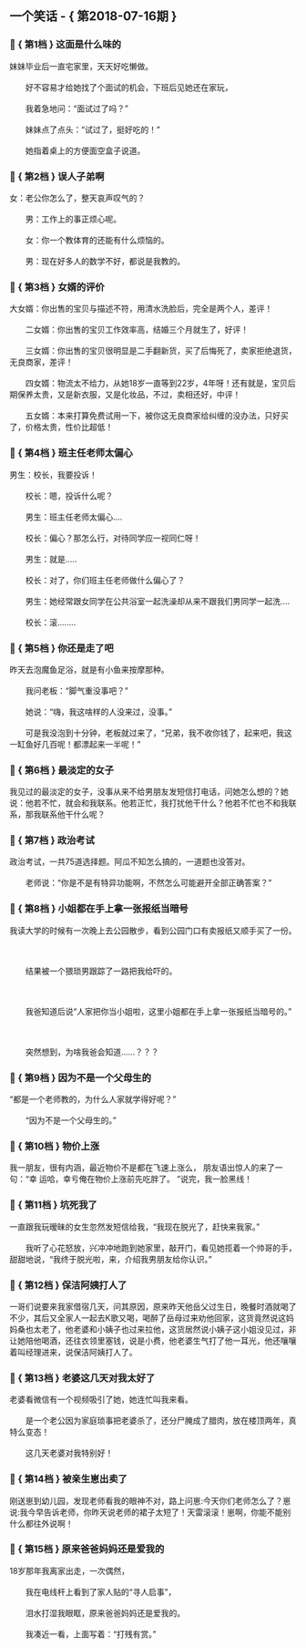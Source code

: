## 一个笑话 - { 第2018-07-16期 }
</hr>

### :jack_o_lantern: { 第1档 } 这面是什么味的
妹妹毕业后一直宅家里，天天好吃懒做。<br/><br/>　　好不容易才给她找了个面试的机会，下班后见她还在家玩，<br/><br/>　　我着急地问：“面试过了吗？”<br/><br/>　　妹妹点了点头：“试过了，挺好吃的！”<br/><br/>　　她指着桌上的方便面空盒子说道。


### :jack_o_lantern: { 第2档 } 误人子弟啊
女：老公你怎么了，整天哀声叹气的？<br/><br/>　　男：工作上的事正烦心呢。<br/><br/>　　女：你一个教体育的还能有什么烦恼的。<br/><br/>　　男：现在好多人的数学不好，都说是我教的。


### :jack_o_lantern: { 第3档 } 女婿的评价
大女婿：你出售的宝贝与描述不符，用清水洗脸后，完全是两个人，差评！<br/><br/>　　二女婿：你出售的宝贝工作效率高，结婚三个月就生了，好评！<br/><br/>　　三女婿：你出售的宝贝很明显是二手翻新货，买了后悔死了，卖家拒绝退货，无良商家，差评！<br/><br/>　　四女婿：物流太不给力，从她18岁一直等到22岁，4年呀！还有就是，宝贝后期保养太贵，又是新衣服，又是化妆品，不过，卖相还好，中评！<br/><br/>　　五女婿：本来打算免费试用一下，被你这无良商家给纠缠的没办法，只好买了，价格太贵，性价比超低！


### :jack_o_lantern: { 第4档 } 班主任老师太偏心
男生：校长，我要投诉！<br/><br/>　　校长：嗯，投诉什么呢？<br/><br/>　　男生：班主任老师太偏心....<br/><br/>　　校长：偏心？那怎么行，对待同学应一视同仁呀！<br/><br/>　　男生：就是.....<br/><br/>　　校长：对了，你们班主任老师做什么偏心了？<br/><br/>　　男生：她经常跟女同学在公共浴室一起洗澡却从来不跟我们男同学一起洗....<br/><br/>　　校长：滚........


### :jack_o_lantern: { 第5档 } 你还是走了吧
昨天去泡魔鱼足浴，就是有小鱼来按摩那种。<br/><br/>　　我问老板：“脚气重没事吧？”<br/><br/>　　她说：“嗨，我这啥样的人没来过，没事。”<br/><br/>　　可是我没泡到十分钟，老板就过来了，“兄弟，我不收你钱了，起来吧，我这一缸鱼好几百呢！都漂起来一半呢！”


### :jack_o_lantern: { 第6档 } 最淡定的女子
我见过的最淡定的女子，没事从来不给男朋友发短信打电话，问她怎么想的？她说：他若不忙，就会和我联系。他若正忙，我打扰他干什么？他若不忙也不和我联系，那我联系他干什么呢？


### :jack_o_lantern: { 第7档 } 政治考试
政治考试，一共75道选择题。阿瓜不知怎么搞的，一道题也没答对。<br/><br/>　　老师说：“你是不是有特异功能啊，不然怎么可能避开全部正确答案？”


### :jack_o_lantern: { 第8档 } 小姐都在手上拿一张报纸当暗号
我读大学的时候有一次晚上去公园散步，看到公园门口有卖报纸又顺手买了一份。<br/><br/><br/><br/>　　结果被一个猥琐男跟踪了一路把我给吓的。<br/><br/><br/><br/>　　我爸知道后说“人家把你当小姐啦，这里小姐都在手上拿一张报纸当暗号的。”<br/><br/><br/><br/>　　突然想到，为啥我爸会知道……？？？


### :jack_o_lantern: { 第9档 } 因为不是一个父母生的
“都是一个老师教的，为什么人家就学得好呢？”<br/><br/>　　“因为不是一个父母生的。”


### :jack_o_lantern: { 第10档 } 物价上涨
我一朋友，很有内涵，最近物价不是都在飞速上涨么， 朋友语出惊人的来了一句：“幸 运哈，幸亏俺在物价上涨前先吃胖了。 ”说完，我一脸黑线！


### :jack_o_lantern: { 第11档 } 坑死我了
一直跟我玩暧昧的女生忽然发短信给我，“我现在脱光了，赶快来我家。”<br/><br/>　　我听了心花怒放，兴冲冲地跑到她家里，敲开门，看见她揽着一个帅哥的手，甜甜地说，“我终于脱光啦，来，介绍我男朋友给你认识。”


### :jack_o_lantern: { 第12档 } 保洁阿姨打人了
一哥们说要来我家借宿几天，问其原因，原来昨天他岳父过生日，晚餐时酒就喝了不少，其后又全家人一起去K歌又喝，喝醉了岳母过来劝他回家，这货竟然说这妈妈桑也太老了，他老婆和小姨子也过来拉他，这货居然说小姨子这小姐没见过，非让她陪他喝酒，还往衣领里塞钱，说是小费，他老婆生气打了他一耳光，他还嚷嚷着叫经理进来，说保洁阿姨打人了。


### :jack_o_lantern: { 第13档 } 老婆这几天对我太好了
老婆看微信有一个视频吸引了她，她连忙叫我来看。<br/><br/>　　是一个老公因为家庭琐事把老婆杀了，还分尸腌成了腊肉，放在楼顶两年，真特么变态！<br/><br/>　　这几天老婆对我特别好！


### :jack_o_lantern: { 第14档 } 被亲生崽出卖了
刚送崽到幼儿园，发现老师看我的眼神不对，路上问崽:今天你们老师怎么了？崽说:我今早告诉老师，你昨天说老师的裙子太短了！天雷滚滚！崽啊，你能不能别什么都往外说啊！


### :jack_o_lantern: { 第15档 } 原来爸爸妈妈还是爱我的
18岁那年我离家出走，一次偶然，<br/><br/>　　我在电线杆上看到了家人贴的“寻人启事”，<br/><br/>　　泪水打湿我眼眶，原来爸爸妈妈还是爱我的。<br/><br/>　　我凑近一看，上面写着：“打残有赏。”

